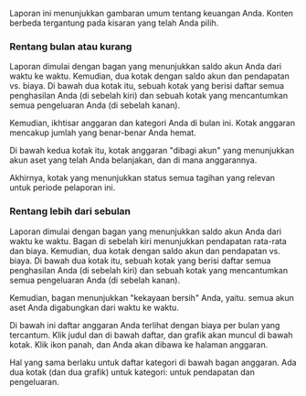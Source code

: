 Laporan ini menunjukkan gambaran umum tentang keuangan Anda. Konten berbeda tergantung pada kisaran yang telah Anda pilih.

### Rentang bulan atau kurang

Laporan dimulai dengan bagan yang menunjukkan saldo akun Anda dari waktu ke waktu. Kemudian, dua kotak dengan saldo akun dan pendapatan vs. biaya. Di bawah dua kotak itu, sebuah kotak yang berisi daftar semua penghasilan Anda (di sebelah kiri) dan sebuah kotak yang mencantumkan semua pengeluaran Anda (di sebelah kanan).

Kemudian, ikhtisar anggaran dan kategori Anda di bulan ini. Kotak anggaran mencakup jumlah yang benar-benar Anda hemat.

Di bawah kedua kotak itu, kotak anggaran "dibagi akun" yang menunjukkan akun aset yang telah Anda belanjakan, dan di mana anggarannya.

Akhirnya, kotak yang menunjukkan status semua tagihan yang relevan untuk periode pelaporan ini.

### Rentang lebih dari sebulan

Laporan dimulai dengan bagan yang menunjukkan saldo akun Anda dari waktu ke waktu. Bagan di sebelah kiri menunjukkan pendapatan rata-rata dan biaya. Kemudian, dua kotak dengan saldo akun dan pendapatan vs. biaya. Di bawah dua kotak itu, sebuah kotak yang berisi daftar semua penghasilan Anda (di sebelah kiri) dan sebuah kotak yang mencantumkan semua pengeluaran Anda (di sebelah kanan).

Kemudian, bagan menunjukkan "kekayaan bersih" Anda, yaitu. semua akun aset Anda digabungkan dari waktu ke waktu.

Di bawah ini daftar anggaran Anda terlihat dengan biaya per bulan yang tercantum. Klik judul dan di bawah daftar, dan grafik akan muncul di bawah kotak. Klik ikon panah, dan Anda akan dibawa ke halaman anggaran.

Hal yang sama berlaku untuk daftar kategori di bawah bagan anggaran. Ada dua kotak (dan dua grafik) untuk kategori: untuk pendapatan dan pengeluaran.